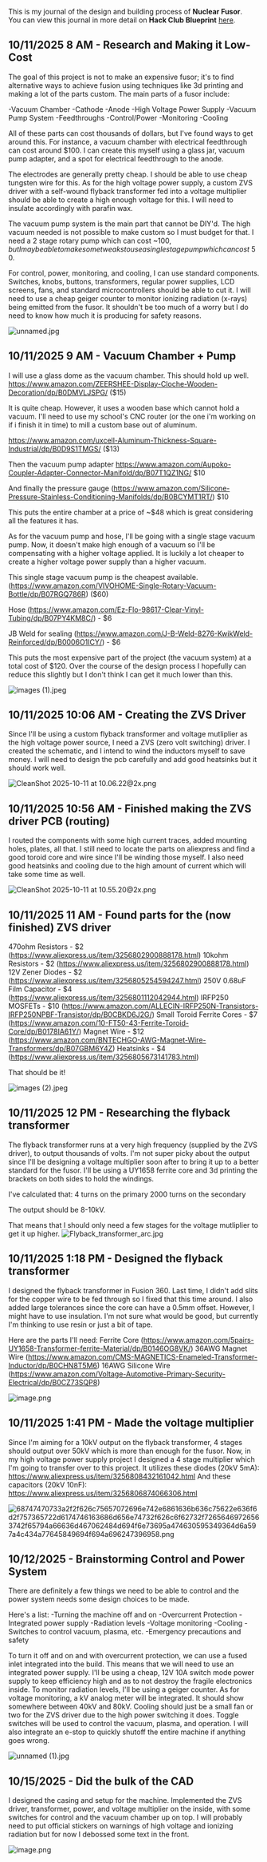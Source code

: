 <!--
  ===================    !!READ THIS NOTICE!!   ====================
  DO NOT edit this file manually. Your changes WILL BE OVERWRITTEN!
  This journal is auto generated and updated by Hack Club Blueprint.
  To edit this file, please edit your journal entries on Blueprint.
  ==================================================================
-->

This is my journal of the design and building process of **Nuclear Fusor**.  
You can view this journal in more detail on **Hack Club Blueprint** [here](https://blueprint.hackclub.com/projects/415).


## 10/11/2025 8 AM - Research and Making it Low-Cost  

The goal of this project is not to make an expensive fusor; it's to find alternative ways to achieve fusion using techniques like 3d printing and making a lot of the parts custom. The main parts of a fusor include:

-Vacuum Chamber
-Cathode
-Anode
-High Voltage Power Supply
-Vacuum Pump System
-Feedthroughs
-Control/Power
-Monitoring
-Cooling

All of these parts can cost thousands of dollars, but I've found ways to get around this.
For instance, a vacuum chamber with electrical feedthrough can cost around $100. I can create this myself using a glass jar, vacuum pump adapter, and a spot for electrical feedthrough to the anode.

The electrodes are generally pretty cheap. I should be able to use cheap tungsten wire for this. As for the high voltage power supply, a custom ZVS driver with a self-wound flyback transformer fed into a voltage multiplier should be able to create a high enough voltage for this. I will need to insulate accordingly with parafin wax.

The vacuum pump system is the main part that cannot be DIY'd. The high vacuum needed is not possible to make custom so I must budget for that. I need a 2 stage rotary pump which can cost ~$100, but I may be able to make some tweaks to use a single stage pump which can cost ~$50.

For control, power, monitoring, and cooling, I can use standard components. Switches, knobs, buttons, transformers, regular power supplies, LCD screens, fans, and standard microcontrollers should be able to cut it. I will need to use a cheap geiger counter to monitor ionizing radiation (x-rays) being emitted from the fusor. It shouldn't be too much of a worry but I do need to know how much it is producing for safety reasons. 

![unnamed.jpg](https://blueprint.hackclub.com/user-attachments/blobs/proxy/eyJfcmFpbHMiOnsiZGF0YSI6MTYyMSwicHVyIjoiYmxvYl9pZCJ9fQ==--28c57b5cf0f6b9e5dc5179770009739f5a055a04/unnamed.jpg)


  

## 10/11/2025 9 AM - Vacuum Chamber + Pump  

I will use a glass dome as the vacuum chamber. This should hold up well.
https://www.amazon.com/ZEERSHEE-Display-Cloche-Wooden-Decoration/dp/B0DMVLJSPG/ ($15)

It is quite cheap. However, it uses a wooden base which cannot hold a vacuum. I'll need to use my school's CNC router (or the one i'm working on if i finish it in time) to mill a custom base out of aluminum. 

https://www.amazon.com/uxcell-Aluminum-Thickness-Square-Industrial/dp/B0D9S1TMGS/ ($13)

Then the vacuum pump adapter https://www.amazon.com/Aupoko-Coupler-Adapter-Connector-Manifold/dp/B07T1QZ1NG/ $10

And finally the pressure gauge (https://www.amazon.com/Silicone-Pressure-Stainless-Conditioning-Manifolds/dp/B0BCYMT1RT/) $10

This puts the entire chamber at a price of ~$48 which is great considering all the features it has.

As for the vacuum pump and hose, I'll be going with a single stage vacuum pump. Now, it doesn't make high enough of a vacuum so I'll be compensating with a higher voltage applied. It is luckily a lot cheaper to create a higher voltage power supply than a higher vacuum.

This single stage vacuum pump is the cheapest available. (https://www.amazon.com/VIVOHOME-Single-Rotary-Vacuum-Bottle/dp/B07RGQ786R) ($60)

Hose (https://www.amazon.com/Ez-Flo-98617-Clear-Vinyl-Tubing/dp/B07PY4KM8C/) - $6

JB Weld for sealing (https://www.amazon.com/J-B-Weld-8276-KwikWeld-Reinforced/dp/B0006O1ICY/) - $6

This puts the most expensive part of the project (the vacuum system) at a total cost of $120. Over the course of the design process I hopefully can reduce this slightly but I don't think I can get it much lower than this.

![images (1).jpeg](https://blueprint.hackclub.com/user-attachments/blobs/proxy/eyJfcmFpbHMiOnsiZGF0YSI6MTYzOCwicHVyIjoiYmxvYl9pZCJ9fQ==--ee66d72695e90e6de1a46604ea5847c1b8d4ebd4/images%20(1).jpeg)
  

## 10/11/2025 10:06 AM - Creating the ZVS Driver  

Since I'll be using a custom flyback transformer and voltage mutliplier as the high voltage power source, I need a ZVS (zero volt switching) driver. I created the schematic, and I intend to wind the inductors myself to save money. I will need to design the pcb carefully and add good heatsinks but it should work well.

![CleanShot 2025-10-11 at 10.06.22@2x.png](https://blueprint.hackclub.com/user-attachments/blobs/proxy/eyJfcmFpbHMiOnsiZGF0YSI6MTY0MiwicHVyIjoiYmxvYl9pZCJ9fQ==--e3b1c37142b020712ccd8185b1913985f8d47614/CleanShot%202025-10-11%20at%2010.06.22%402x.png)
  

## 10/11/2025 10:56 AM - Finished making the ZVS driver PCB (routing)  

I routed the components with some high current traces, added mounting holes, plates, all that. I still need to locate the parts on aliexpress and find a good toroid core and wire since I'll be winding those myself. I also need good heatsinks and cooling due to the high amount of current which will take some time as well.

![CleanShot 2025-10-11 at 10.55.20@2x.png](https://blueprint.hackclub.com/user-attachments/blobs/proxy/eyJfcmFpbHMiOnsiZGF0YSI6MTY0NywicHVyIjoiYmxvYl9pZCJ9fQ==--b1a2d48fc23adb3837a9d058a033c747b13e5f66/CleanShot%202025-10-11%20at%2010.55.20%402x.png)
  

## 10/11/2025 11 AM - Found parts for the (now finished) ZVS driver   

470ohm Resistors - $2 (https://www.aliexpress.us/item/3256802900888178.html)
10kohm Resistors - $2 (https://www.aliexpress.us/item/3256802900888178.html)
12V Zener Diodes - $2 (https://www.aliexpress.us/item/3256805254594247.html)
250V 0.68uF Film Capacitor - $4 (https://www.aliexpress.us/item/3256801112042944.html)
IRFP250 MOSFETs - $10 (https://www.amazon.com/ALLECIN-IRFP250N-Transistors-IRFP250NPBF-Transistor/dp/B0CBKD6J2G/)
Small Toroid Ferrite Cores - $7 (https://www.amazon.com/10-FT50-43-Ferrite-Toroid-Core/dp/B0178IA61Y/)
Magnet Wire - $12 (https://www.amazon.com/BNTECHGO-AWG-Magnet-Wire-Transformers/dp/B07GBM6Y4Z)
Heatsinks - $4 (https://www.aliexpress.us/item/3256805673141783.html)

That should be it!

![images (2).jpeg](https://blueprint.hackclub.com/user-attachments/blobs/proxy/eyJfcmFpbHMiOnsiZGF0YSI6MTY1MiwicHVyIjoiYmxvYl9pZCJ9fQ==--a3c200ee739a85444be65d868c31a045c032a04c/images%20(2).jpeg)
  

## 10/11/2025 12 PM - Researching the flyback transformer  

The flyback transformer runs at a very high frequency (supplied by the ZVS driver), to output thousands of volts. I'm not super picky about the output since I'll be designing a voltage multiplier soon after to bring it up to a better standard for the fusor. I'll be using a UY1658 ferrite core and 3d printing the brackets on both sides to hold the windings.

I've calculated that:
4 turns on the primary
2000 turns on the secondary

The output should be 8-10kV.

That means that I should only need a few stages for the voltage mutliplier to get it up higher.
![Flyback_transformer_arc.jpg](https://blueprint.hackclub.com/user-attachments/blobs/proxy/eyJfcmFpbHMiOnsiZGF0YSI6MTY2OSwicHVyIjoiYmxvYl9pZCJ9fQ==--7c8b859325bd68cb67fb703116a08a9b79ba6c4b/Flyback_transformer_arc.jpg)
  

## 10/11/2025 1:18 PM - Designed the flyback transformer  

I designed the flyback transformer in Fusion 360. Last time, I didn't add slits for the copper wire to be fed through so I fixed that this time around. I also added large tolerances since the core can have a 0.5mm offset. However, I might have to use insulation. I'm not sure what would be good, but currently I'm thinking to use resin or just a bit of tape. 

Here are the parts I'll need:
Ferrite Core (https://www.amazon.com/5pairs-UY1658-Transformer-ferrite-Material/dp/B0146OG8VK/)
36AWG Magnet Wire (https://www.amazon.com/CMS-MAGNETICS-Enameled-Transformer-Inductor/dp/B0CHN8T5M6)
16AWG Silicone Wire (https://www.amazon.com/Voltage-Automotive-Primary-Security-Electrical/dp/B0CZ73SQP8)

 ![image.png](https://blueprint.hackclub.com/user-attachments/blobs/proxy/eyJfcmFpbHMiOnsiZGF0YSI6MTY3MSwicHVyIjoiYmxvYl9pZCJ9fQ==--3793157b21981d78a8447b9b61ef7b06f9d3558c/image.png)
  

## 10/11/2025 1:41 PM - Made the voltage multiplier  

Since I'm aiming for a 10kV output on the flyback transformer, 4 stages should output over 50kV which is more than enough for the fusor. Now, in my high voltage power supply project I designed a 4 stage multiplier which I'm going to transfer over to this project. 
It utilizes these diodes (20kV 5mA): https://www.aliexpress.us/item/3256808432161042.html
And these capacitors (20kV 10nF): https://www.aliexpress.us/item/3256806874066306.html

![68747470733a2f2f626c75657072696e742e6861636b636c75622e636f6d2f757365722d6174746163686d656e74732f626c6f62732f72656469726563742f65794a66636d467062484d694f6e73695a474630595349364d6a597a4c434a77645849694f694a696247396958.png](https://blueprint.hackclub.com/user-attachments/blobs/proxy/eyJfcmFpbHMiOnsiZGF0YSI6MTY3NiwicHVyIjoiYmxvYl9pZCJ9fQ==--37d100d755bd8cbd9ce2767e17deab1e959bacca/68747470733a2f2f626c75657072696e742e6861636b636c75622e636f6d2f757365722d6174746163686d656e74732f626c6f62732f72656469726563742f65794a66636d467062484d694f6e73695a474630595349364d6a597a4c434a77645849694f694a696247396958.png)
  

## 10/12/2025 - Brainstorming Control and Power System  

There are definitely a few things we need to be able to control and the power system needs some design choices to be made.

Here's a list:
-Turning the machine off and on
-Overcurrent Protection
-Integrated power supply
-Radiation levels
-Voltage monitoring
-Cooling
-Switches to control vacuum, plasma, etc.
-Emergency precautions and safety

To turn it off and on and with overcurrent protection, we can use a fused inlet integrated into the build. This means that we will need to use an integrated power supply. I'll be using a cheap, 12V 10A switch mode power supply to keep efficiency high and as to not destroy the fragile electronics inside. To monitor radiation levels, I'll be using a geiger counter. As for voltage monitoring, a kV analog meter will be integrated. It should show somewhere between 40kV and 80kV. Cooling should just be a small fan or two for the ZVS driver due to the high power switching it does. Toggle switches will be used to control the vacuum, plasma, and operation.
I will also integrate an e-stop to quickly shutoff the entire machine if anything goes wrong.

![unnamed (1).jpg](https://blueprint.hackclub.com/user-attachments/blobs/proxy/eyJfcmFpbHMiOnsiZGF0YSI6MTg2NCwicHVyIjoiYmxvYl9pZCJ9fQ==--d510ed8db5c8c951abfc4d42e2824bff9fa5308e/unnamed%20(1).jpg)

  

## 10/15/2025 - Did the bulk of the CAD  

I designed the casing and setup for the machine. Implemented the ZVS driver, transformer, power, and voltage multiplier on the inside, with some switches for control and the vacuum chamber up on top. I will probably need to put official stickers on warnings of high voltage and ionizing radiation but for now I debossed some text in the front. 

![image.png](https://blueprint.hackclub.com/user-attachments/blobs/proxy/eyJfcmFpbHMiOnsiZGF0YSI6MjQ1MCwicHVyIjoiYmxvYl9pZCJ9fQ==--bb2cf5039073f76ed6e80a658d443a362e5ed709/image.png)
  

